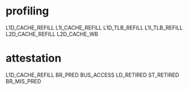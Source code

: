 # profiling
L1D_CACHE_REFILL
L1I_CACHE_REFILL
L1D_TLB_REFILL
L1I_TLB_REFILL
L2D_CACHE_REFILL
L2D_CACHE_WB

# attestation
L1D_CACHE_REFILL
BR_PRED
BUS_ACCESS
LD_RETIRED
ST_RETIRED
BR_MIS_PRED
